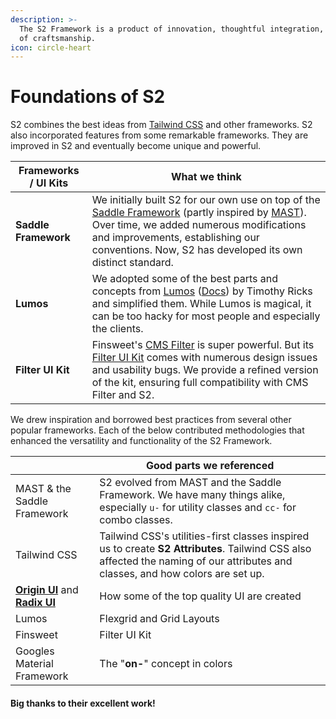 ```yaml
---
description: >-
  The S2 Framework is a product of innovation, thoughtful integration, and years
  of craftsmanship.
icon: circle-heart
---
```


# Foundations of S2

S2 combines the best ideas from [Tailwind CSS](https://tailwindcss.com) and other frameworks. S2 also incorporated features from some remarkable frameworks. They are improved in S2 and eventually become unique and powerful.

<table data-column-title-hidden data-view="cards"><thead><tr><th>Frameworks / UI Kits</th><th>What we think</th></tr></thead><tbody><tr><td><strong>Saddle Framework</strong></td><td>We initially built S2 for our own use on top of the <a href="https://saddle-framework.webflow.io/">Saddle Framework</a> (partly inspired by <a href="https://www.nocodesupply.co/mast">MAST</a>). Over time, we added numerous modifications and improvements, establishing our conventions. Now, S2 has developed its own distinct standard.</td></tr><tr><td><strong>Lumos</strong></td><td>We adopted some of the best parts and concepts from <a href="https://webflow.com/made-in-webflow/website/lumos-v2-beta">Lumos</a> (<a href="https://lumos.timothyricks.com/">Docs</a>) by Timothy Ricks and simplified them. While Lumos is magical, it can be too hacky for most people and especially the clients.</td></tr><tr><td><strong>Filter UI Kit</strong></td><td>Finsweet's <a href="https://finsweet.com/attributes/cms-filter">CMS Filter</a> is super powerful. But its <a href="https://accessible-filter-ui-kit.webflow.io/">Filter UI Kit</a> comes with numerous design issues and usability bugs. We provide a refined version of the kit, ensuring full compatibility with CMS Filter and S2.</td></tr></tbody></table>



We drew inspiration and borrowed best practices from several other popular frameworks. Each of the below contributed methodologies that enhanced the versatility and functionality of the S2 Framework.

|                                                                                    | Good parts we referenced                                                                                                                                                        |
| ---------------------------------------------------------------------------------- | ------------------------------------------------------------------------------------------------------------------------------------------------------------------------------- |
| MAST & the Saddle Framework                                                        | S2 evolved from MAST and the Saddle Framework. We have many things alike, especially `u-` for utility classes and `cc-` for combo classes.                                      |
| Tailwind CSS                                                                       | Tailwind CSS's utilities-first classes inspired us to create **S2 Attributes**. Tailwind CSS also affected the naming of our attributes and classes, and how colors are set up. |
| [**Origin UI**](https://originui.com) and [**Radix UI**](https://www.radix-ui.com) | How some of the top quality UI are created                                                                                                                                      |
| Lumos                                                                              | Flexgrid and Grid Layouts                                                                                                                                                       |
| Finsweet                                                                           | Filter UI Kit                                                                                                                                                                   |
| Googles Material Framework                                                         | The "**on-**" concept in colors                                                                                                                                                 |

#### Big thanks to their excellent work!



